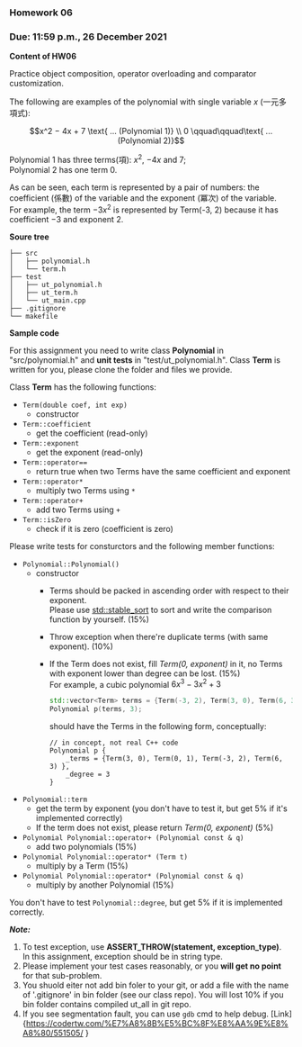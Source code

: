 ### Homework 06

### Due: 11:59 p.m., 26 December 2021

**Content of HW06**

Practice object composition, operator overloading and comparator customization.

The following are examples of the polynomial with single variable $`x`$ (一元多項式):

```math
x^2 − 4x + 7 \text{ ... (Polynomial 1)} \\
0            \qquad\qquad\text{ ... (Polynomial 2)}
```
$`\text{Polynomial 1}`$ has three terms(項): $`x^2`$, $`-4x`$ and $`7`$; \
$`\text{Polynomial 2}`$ has one term $`0`$.

As can be seen, each term is represented by a pair of numbers: the coefficient (係數) of the variable and the exponent (冪次) of the variable. \
For example, the term $`-3x^2`$ is represented by Term(-3, 2) because it has coefficient $`-3`$ and exponent $`2`$.

**Soure tree**

```
├── src
│   ├── polynomial.h
│   └── term.h
├── test
│   ├── ut_polynomial.h
│   ├── ut_term.h
│   └── ut_main.cpp
├── .gitignore
└── makefile
```

**Sample code**

For this assignment you need to write class **Polynomial** in "src/polynomial.h" and **unit tests** in "test/ut_polynomial.h".
Class **Term** is written for you, please clone the folder and files we provide.

Class **Term** has the following functions:
- `Term(double coef, int exp)`
    - constructor
- `Term::coefficient`
    - get the coefficient (read-only)
- `Term::exponent`
    - get the exponent (read-only)
- `Term::operator==`
    - return true when two Terms have the same coefficient and exponent
- `Term::operator*`
    - multiply two Terms using `*`
- `Term::operator+`
    - add two Terms using `+`
- `Term::isZero`
    - check if it is zero (coefficient is zero)

Please write tests for consturctors and the following member functions:
- `Polynomial::Polynomial()`
  - constructor
      - Terms should be packed in ascending order with respect to their exponent. \
      Please use [std::stable_sort](http://www.cplusplus.com/reference/algorithm/stable_sort/) to sort and write the comparison function by yourself. (15%)
      - Throw exception when there're duplicate terms (with same exponent). (10%)
      - If the Term does not exist, fill *Term(0,  exponent)* in it, no Terms with exponent lower than degree can be lost. (15%) \
      For example, a cubic polynomial $`6x^3-3x^2+3`$

        ```c++
        std::vector<Term> terms = {Term(-3, 2), Term(3, 0), Term(6, 3)};
        Polynomial p(terms, 3);
        ```
        should have the Terms in the following form, conceptually:
        ```
        // in concept, not real C++ code
        Polynomial p {
            _terms = {Term(3, 0), Term(0, 1), Term(-3, 2), Term(6, 3) },
            _degree = 3
        }
        ```
- `Polynomial::term`
  - get the term by exponent (you don't have to test it, but get 5% if it's implemented correctly) 
  - If the term does not exist, please return *Term(0, exponent)* (5%)
- `Polynomial Polynomial::operator+ (Polynomial const & q)`
  - add two polynomials (15%)
- `Polynomial Polynomial::operator* (Term t)`
  - multiply by a Term (15%)
- `Polynomial Polynomial::operator* (Polynomial const & q)`
  - multiply by another Polynomial (15%)

You don't have to test `Polynomial::degree`, but get 5% if it is implemented correctly.

***Note:***
1. To test exception, use **ASSERT_THROW(statement, exception_type)**. \
In this assignment, exception should be in string type.
2. Please implement your test cases reasonably, or you **will get no point** for that sub-problem.
3. You shuold eiter not add bin foler to your git, or add a file with the name of '.gitignore' in bin folder (see our class repo). You will lost 10% if you bin folder contains compiled ut_all in git repo.
4. If you see segmentation fault, you can use `gdb` cmd to help debug. [Link]{https://codertw.com/%E7%A8%8B%E5%BC%8F%E8%AA%9E%E8%A8%80/551505/
}
